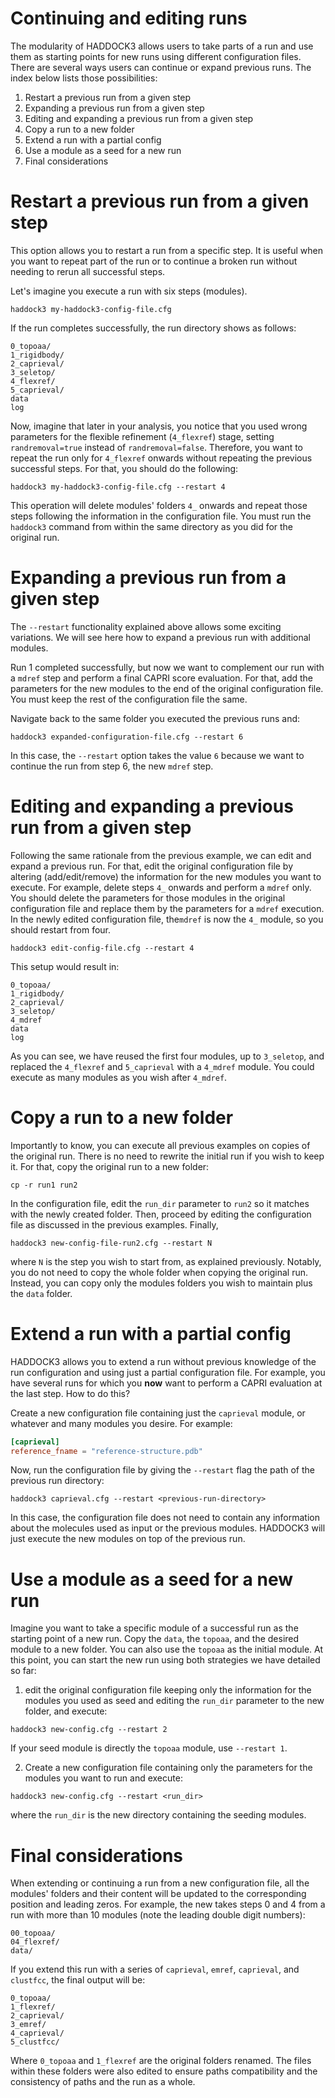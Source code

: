 # Continuing and editing runs

The modularity of HADDOCK3 allows users to take parts of a run and use them as
starting points for new runs using different configuration files. There are
several ways users can continue or expand previous runs. The index below lists
those possibilities:

1. Restart a previous run from a given step
1. Expanding a previous run from a given step
1. Editing and expanding a previous run from a given step
1. Copy a run to a new folder
1. Extend a run with a partial config
1. Use a module as a seed for a new run
1. Final considerations

# Restart a previous run from a given step

This option allows you to restart a run from a specific step. It is useful when
you want to repeat part of the run or to continue a broken run without needing
to rerun all successful steps.

Let's imagine you execute a run with six steps (modules).

```
haddock3 my-haddock3-config-file.cfg
```

If the run completes successfully, the run directory shows as follows:

```
0_topoaa/
1_rigidbody/
2_caprieval/
3_seletop/
4_flexref/
5_caprieval/
data
log
```

Now, imagine that later in your analysis, you notice that you used wrong parameters for the flexible refinement (`4_flexref`) stage, setting `randremoval=true` instead of `randremoval=false`. Therefore, you want to repeat the run only for `4_flexref` onwards without repeating the previous successful steps. For that, you should do the following:

```
haddock3 my-haddock3-config-file.cfg --restart 4
```

This operation will delete modules' folders `4_` onwards and repeat those steps
following the information in the configuration file. You must run the `haddock3`
command from within the same directory as you did for the original run.

# Expanding a previous run from a given step

The `--restart` functionality explained above allows some exciting variations.
We will see here how to expand a previous run with additional modules.

Run 1 completed successfully, but now we want to complement our run with a
`mdref` step and perform a final CAPRI score evaluation. For that, add the
parameters for the new modules to the end of the original configuration file.
You must keep the rest of the configuration file the same.

Navigate back to the same folder you executed the previous runs and:

```
haddock3 expanded-configuration-file.cfg --restart 6
```

In this case, the `--restart` option takes the value `6` because we want to
continue the run from step 6, the new `mdref` step.

# Editing and expanding a previous run from a given step

Following the same rationale from the previous example, we can edit and expand a
previous run. For that, edit the original configuration file by altering
(add/edit/remove) the information for the new modules you want to execute. For
example, delete steps `4_` onwards and perform a `mdref` only. You should delete
the parameters for those modules in the original configuration file and replace
them by the parameters for a `mdref` execution. In the newly edited
configuration file, the`mdref` is now the `4_` module, so you should restart
from four.

```
haddock3 edit-config-file.cfg --restart 4
```

This setup would result in:

```
0_topoaa/
1_rigidbody/
2_caprieval/
3_seletop/
4_mdref
data
log
```

As you can see, we have reused the first four modules, up to `3_seletop`, and
replaced the `4_flexref` and `5_caprieval` with a `4_mdref` module. You could
execute as many modules as you wish after `4_mdref`.

# Copy a run to a new folder

Importantly to know, you can execute all previous examples on copies of the
original run. There is no need to rewrite the initial run if you wish to keep
it. For that, copy the original run to a new folder:

```
cp -r run1 run2
```

In the configuration file, edit the `run_dir` parameter to `run2` so it
matches with the newly created folder. Then, proceed by editing the
configuration file as discussed in the previous examples. Finally,

```
haddock3 new-config-file-run2.cfg --restart N
```

where `N` is the step you wish to start from, as explained previously. Notably,
you do not need to copy the whole folder when copying the original run. Instead,
you can copy only the modules folders you wish to maintain plus the `data`
folder.

# Extend a run with a partial config

HADDOCK3 allows you to extend a run without previous knowledge of the run
configuration and using just a partial configuration file.
For example, you have several runs for which you **now** want to
perform a CAPRI evaluation at the last step. How to do this?

Create a new configuration file containing just the `caprieval` module, or
whatever and many modules you desire. For example:

```toml
[caprieval]
reference_fname = "reference-structure.pdb"
```

Now, run the configuration file by giving the `--restart` flag the path of the
previous run directory:

```
haddock3 caprieval.cfg --restart <previous-run-directory>
```

In this case, the configuration file does not need to contain any information
about the molecules used as input or the previous modules. HADDOCK3 will just
execute the new modules on top of the previous run.

# Use a module as a seed for a new run

Imagine you want to take a specific module of a successful run as the starting
point of a new run. Copy the `data`, the `topoaa`, and the desired module to a
new folder. You can also use the `topoaa` as the initial module. At this point,
you can start the new run using both strategies we have detailed so far:

1) edit the original configuration file keeping only the information for the
modules you used as seed and editing the `run_dir` parameter to the new folder,
and execute:

```
haddock3 new-config.cfg --restart 2
```

If your seed module is directly the `topoaa` module, use `--restart 1`.

2) Create a new configuration file containing only the parameters for the
modules you want to run and execute:

```
haddock3 new-config.cfg --restart <run_dir>
```

where the `run_dir` is the new directory containing the seeding modules.

# Final considerations

When extending or continuing a run from a new configuration file, all the
modules' folders and their content will be updated to the corresponding position
and leading zeros. For example, the new takes steps 0 and 4 from a run with more
than 10 modules (note the leading double digit numbers):

```
00_topoaa/
04_flexref/
data/
```

If you extend this run with a series of `caprieval`, `emref`, `caprieval`, and
`clustfcc`, the final output will be:

```
0_topoaa/
1_flexref/
2_caprieval/
3_emref/
4_caprieval/
5_clustfcc/
```

Where `0_topoaa` and `1_flexref` are the original folders renamed. The files
within these folders were also edited to ensure paths compatibility and the
consistency of paths and the run as a whole.
